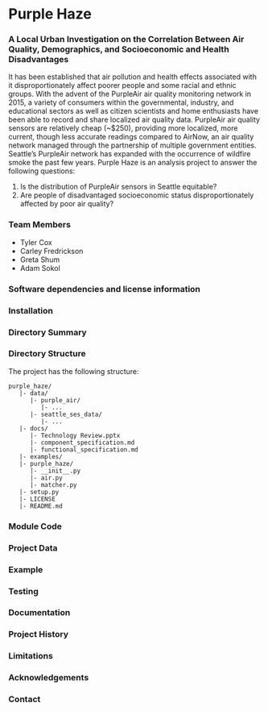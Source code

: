 # Purple Haze

### A Local Urban Investigation on the Correlation Between Air Quality, Demographics, and Socioeconomic and Health Disadvantages

It has been established that air pollution and health effects associated with it disproportionately affect poorer people and some racial and ethnic groups. With the advent of the PurpleAir air quality monitoring network in 2015, a variety of consumers within the governmental, industry, and educational sectors as well as citizen scientists and home enthusiasts have been able to record and share localized air quality data. PurpleAir air quality sensors are relatively cheap (~$250), providing more localized, more current, though less accurate readings compared to AirNow, an air quality network managed through the partnership of multiple government entities. Seattle’s PurpleAir network has expanded with the occurrence of wildfire smoke the past few years. Purple Haze is an analysis project to answer the following questions: 

1. Is the distribution of PurpleAir sensors in Seattle equitable? 
2. Are people of disadvantaged socioeconomic status disproportionately affected by poor air quality?

### Team Members

* Tyler Cox
* Carley Fredrickson
* Greta Shum
* Adam Sokol

### Software dependencies and license information

### Installation

### Directory Summary

### Directory Structure

The project has the following structure:

```
purple_haze/
   |- data/
      |- purple_air/
         |- ...
      |- seattle_ses_data/
         |- ...
   |- docs/
      |- Technology Review.pptx
      |- component_specification.md
      |- functional_specification.md
   |- examples/
   |- purple_haze/
      |- __init__.py
      |- air.py
      |- matcher.py
   |- setup.py
   |- LICENSE
   |- README.md
```

### Module Code

### Project Data

### Example

### Testing

### Documentation

### Project History

###  Limitations

### Acknowledgements

### Contact

